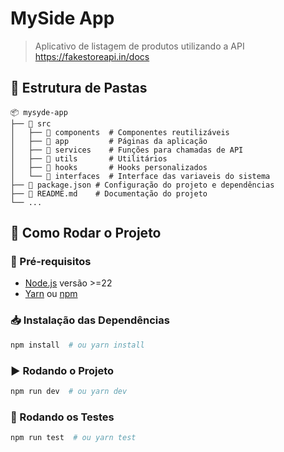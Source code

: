 # MySide App

> Aplicativo de listagem de produtos utilizando a API https://fakestoreapi.in/docs

## 📂 Estrutura de Pastas

```
📦 mysyde-app
├── 📂 src         
│   ├── 📂 components  # Componentes reutilizáveis
│   ├── 📂 app         # Páginas da aplicação
│   ├── 📂 services    # Funções para chamadas de API
│   ├── 📂 utils       # Utilitários
│   ├── 📂 hooks       # Hooks personalizados
│   └── 📂 interfaces  # Interface das variaveis do sistema
├── 📜 package.json # Configuração do projeto e dependências
├── 📜 README.md    # Documentação do projeto
└── ...
```

## 🚀 Como Rodar o Projeto

### 📌 Pré-requisitos

- [Node.js](https://nodejs.org/) versão >=22
- [Yarn](https://yarnpkg.com/) ou [npm](https://www.npmjs.com/)

### 📥 Instalação das Dependências

```bash
npm install  # ou yarn install
```

### ▶️ Rodando o Projeto

```bash
npm run dev  # ou yarn dev
```

### 🧪 Rodando os Testes

```bash
npm run test  # ou yarn test
```


